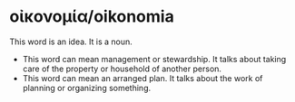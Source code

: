 # οἰκονομία/oikonomia
This word is an idea. It is a noun.

* This word can mean management or stewardship. It talks about taking care of the property or household of another person.
* This word can mean an arranged plan. It talks about the work of planning or organizing something.
